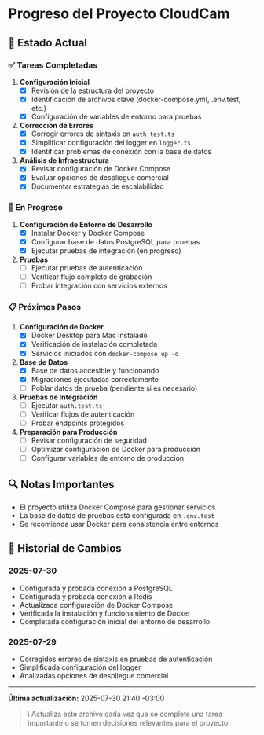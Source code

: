 # Progreso del Proyecto CloudCam

## 📌 Estado Actual

### ✅ Tareas Completadas

1. **Configuración Inicial**
   - [x] Revisión de la estructura del proyecto
   - [x] Identificación de archivos clave (docker-compose.yml, .env.test, etc.)
   - [x] Configuración de variables de entorno para pruebas

2. **Corrección de Errores**
   - [x] Corregir errores de sintaxis en `auth.test.ts`
   - [x] Simplificar configuración del logger en `logger.ts`
   - [x] Identificar problemas de conexión con la base de datos

3. **Análisis de Infraestructura**
   - [x] Revisar configuración de Docker Compose
   - [x] Evaluar opciones de despliegue comercial
   - [x] Documentar estrategias de escalabilidad

### 🔄 En Progreso

1. **Configuración de Entorno de Desarrollo**
   - [x] Instalar Docker y Docker Compose
   - [x] Configurar base de datos PostgreSQL para pruebas
   - [x] Ejecutar pruebas de integración (en progreso)

2. **Pruebas**
   - [ ] Ejecutar pruebas de autenticación
   - [ ] Verificar flujo completo de grabación
   - [ ] Probar integración con servicios externos

### 📋 Próximos Pasos

1. **Configuración de Docker**
   - [x] Docker Desktop para Mac instalado
   - [x] Verificación de instalación completada
   - [x] Servicios iniciados con `docker-compose up -d`

2. **Base de Datos**
   - [x] Base de datos accesible y funcionando
   - [x] Migraciones ejecutadas correctamente
   - [ ] Poblar datos de prueba (pendiente si es necesario)

3. **Pruebas de Integración**
   - [ ] Ejecutar `auth.test.ts`
   - [ ] Verificar flujos de autenticación
   - [ ] Probar endpoints protegidos

4. **Preparación para Producción**
   - [ ] Revisar configuración de seguridad
   - [ ] Optimizar configuración de Docker para producción
   - [ ] Configurar variables de entorno de producción

## 🔍 Notas Importantes

- El proyecto utiliza Docker Compose para gestionar servicios
- La base de datos de pruebas está configurada en `.env.test`
- Se recomienda usar Docker para consistencia entre entornos

## 📅 Historial de Cambios

### 2025-07-30
- Configurada y probada conexión a PostgreSQL
- Configurada y probada conexión a Redis
- Actualizada configuración de Docker Compose
- Verificada la instalación y funcionamiento de Docker
- Completada configuración inicial del entorno de desarrollo

### 2025-07-29
- Corregidos errores de sintaxis en pruebas de autenticación
- Simplificada configuración del logger
- Analizadas opciones de despliegue comercial

---

**Última actualización:** 2025-07-30 21:40 -03:00

> ℹ️ Actualiza este archivo cada vez que se complete una tarea importante o se tomen decisiones relevantes para el proyecto.
